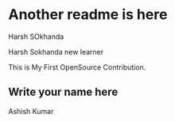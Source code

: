 # Another readme is here

Harsh SOkhanda

Harsh Sokhanda new learner

This is My First OpenSource Contribution.

## Write your name here

Ashish Kumar
